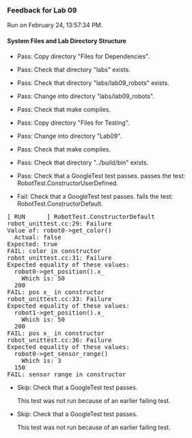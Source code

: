 ### Feedback for Lab 09

Run on February 24, 13:57:34 PM.


#### System Files and Lab Directory Structure

+ Pass: Copy directory "Files for Dependencies".



+ Pass: Check that directory "labs" exists.

+ Pass: Check that directory "labs/lab09_robots" exists.

+ Pass: Change into directory "labs/lab09_robots".

+ Pass: Check that make compiles.



+ Pass: Copy directory "Files for Testing".



+ Pass: Change into directory "Lab09".

+ Pass: Check that make compiles.



+ Pass: Check that directory "../build/bin" exists.

+ Pass: Check that a GoogleTest test passes.
    passes the test: RobotTest.ConstructorUserDefined.



+ Fail: Check that a GoogleTest test passes.
    fails the test: RobotTest.ConstructorDefault.
<pre>
[ RUN      ] RobotTest.ConstructorDefault
robot_unittest.cc:29: Failure
Value of: robot0->get_color()
  Actual: false
Expected: true
FAIL: color in constructor
robot_unittest.cc:31: Failure
Expected equality of these values:
  robot0->get_position().x_
    Which is: 50
  200
FAIL: pos x_ in constructor
robot_unittest.cc:33: Failure
Expected equality of these values:
  robot1->get_position().x_
    Which is: 50
  200
FAIL: pos x_ in constructor
robot_unittest.cc:36: Failure
Expected equality of these values:
  robot0->get_sensor_range()
    Which is: 3
  150
FAIL: sensor range in constructor</pre>



+ Skip: Check that a GoogleTest test passes.

  This test was not run because of an earlier failing test.

+ Skip: Check that a GoogleTest test passes.

  This test was not run because of an earlier failing test.

